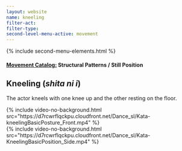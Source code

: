 ```yaml
---
layout: website
name: kneeling
filter-act:
filter-type:
second-level-menu-active: movement
---
```


{% include second-menu-elements.html %}

<main class="page-content">
  <div class="text-container">
    <h4><a href="/movement/">Movement Catalog:</a> Structural Patterns / Still Position</h4>
    <h2>Kneeling (<em>shita ni i</em>)</h2>
    <p>The actor kneels with one knee up and the other resting on the floor.</p>
  </div>



<div class="tabs-container">
  <div class="tabs-container__links">
    <div class="wrapper">
      <div id="tabs"></div>
    </div>
  </div>
  <div class="tabs-container__content">
    <div class="wrapper">
    <section id="tab-1" title="Front" class="tabbed-narrative">
      {% include video-no-background.html src="https://d7rcwrflqckpu.cloudfront.net/Dance_sl/Kata-kneelingBasicPosture_Front.mp4" %}
    </section>
    <section id="tab-2" title="Side" class="tabbed-narrative">
      {% include video-no-background.html src="https://d7rcwrflqckpu.cloudfront.net/Dance_sl/Kata-KneelingBasicPosition_Side.mp4" %}
    </section>
    </div>
  </div>
</div>
</main>
